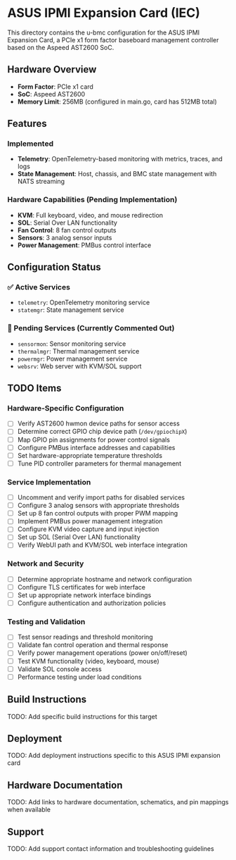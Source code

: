 # ASUS IPMI Expansion Card (IEC)

This directory contains the u-bmc configuration for the ASUS IPMI Expansion Card, a PCIe x1 form factor baseboard management controller based on the Aspeed AST2600 SoC.

## Hardware Overview

- **Form Factor**: PCIe x1 card
- **SoC**: Aspeed AST2600
- **Memory Limit**: 256MB (configured in main.go, card has 512MB total)

## Features

### Implemented
- **Telemetry**: OpenTelemetry-based monitoring with metrics, traces, and logs
- **State Management**: Host, chassis, and BMC state management with NATS streaming

### Hardware Capabilities (Pending Implementation)
- **KVM**: Full keyboard, video, and mouse redirection
- **SOL**: Serial Over LAN functionality
- **Fan Control**: 8 fan control outputs
- **Sensors**: 3 analog sensor inputs
- **Power Management**: PMBus control interface

## Configuration Status

### ✅ Active Services
- `telemetry`: OpenTelemetry monitoring service
- `statemgr`: State management service

### 🚧 Pending Services (Currently Commented Out)
- `sensormon`: Sensor monitoring service
- `thermalmgr`: Thermal management service
- `powermgr`: Power management service
- `websrv`: Web server with KVM/SOL support

## TODO Items

### Hardware-Specific Configuration
- [ ] Verify AST2600 hwmon device paths for sensor access
- [ ] Determine correct GPIO chip device path (`/dev/gpiochipX`)
- [ ] Map GPIO pin assignments for power control signals
- [ ] Configure PMBus interface addresses and capabilities
- [ ] Set hardware-appropriate temperature thresholds
- [ ] Tune PID controller parameters for thermal management

### Service Implementation
- [ ] Uncomment and verify import paths for disabled services
- [ ] Configure 3 analog sensors with appropriate thresholds
- [ ] Set up 8 fan control outputs with proper PWM mapping
- [ ] Implement PMBus power management integration
- [ ] Configure KVM video capture and input injection
- [ ] Set up SOL (Serial Over LAN) functionality
- [ ] Verify WebUI path and KVM/SOL web interface integration

### Network and Security
- [ ] Determine appropriate hostname and network configuration
- [ ] Configure TLS certificates for web interface
- [ ] Set up appropriate network interface bindings
- [ ] Configure authentication and authorization policies

### Testing and Validation
- [ ] Test sensor readings and threshold monitoring
- [ ] Validate fan control operation and thermal response
- [ ] Verify power management operations (power on/off/reset)
- [ ] Test KVM functionality (video, keyboard, mouse)
- [ ] Validate SOL console access
- [ ] Performance testing under load conditions

## Build Instructions

TODO: Add specific build instructions for this target

## Deployment

TODO: Add deployment instructions specific to this ASUS IPMI expansion card

## Hardware Documentation

TODO: Add links to hardware documentation, schematics, and pin mappings when available

## Support

TODO: Add support contact information and troubleshooting guidelines
